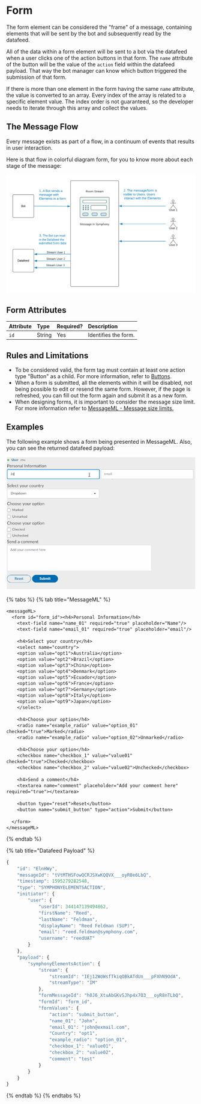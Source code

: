 # Form

The form element can be considered the "frame" of a message, containing elements that will be sent by the bot and subsequently read by the datafeed.

All of the data within a form element will be sent to a bot via the datafeed when a user clicks one of the action buttons in that form. The `name` attribute of the button will be the value of the `action` field within the datafeed payload.  That way the bot manager can know which button triggered the submission of that form.

If there is more than one element in the form having the same `name` attribute, the value is converted to an array. Every index of the array is related to a specific element value. The index order is not guaranteed, so the developer needs to iterate through this array and collect the values.

## The Message Flow

Every message exists as part of a flow, in a continuum of events that results in user interaction.

Here is that flow in colorful diagram form, for you to know more about each stage of the message:

![](../../../.gitbook/assets/feda489-sequence_diagram_2_4.png)

## Form Attributes

| **Attribute** | **Type** | **Required?** | **Description** |
| :--- | :--- | :--- | :--- |
| `id` | String | Yes | Identifies the form. |

## Rules and Limitations

* To be considered valid, the form tag must contain at least one action type "Button" as a child. For more information, refer to [Buttons](buttons.md).
* When a form is submitted, all the elements within it will be disabled, not being possible to edit or resend the same form. However, if the page is refreshed, you can fill out the form again and submit it as a new form.
* When designing forms, it is important to consider the message size limit. For more information refer to [MessageML - Message size limits.](../../messages/overview-of-messageml/message-format-messageml.md#message-size-limits)

## Examples

The following example shows a form being presented in MessageML. Also, you can see the returned datafeed payload:

![](../../../.gitbook/assets/599c94d-form.gif)

{% tabs %}
{% tab title="MessageML" %}
```markup
<messageML>
  <form id="form_id"><h4>Personal Information</h4>
    <text-field name="name_01" required="true" placeholder="Name"/>
    <text-field name="email_01" required="true" placeholder="email"/>

    <h4>Select your country</h4>
    <select name="country">
    <option value="opt1">Australia</option>
    <option value="opt2">Brazil</option>
    <option value="opt3">China</option>
    <option value="opt4">Denmark</option>
    <option value="opt5">Ecuador</option>
    <option value="opt6">France</option>
    <option value="opt7">Germany</option>
    <option value="opt8">Italy</option>
    <option value="opt9">Japan</option>
    </select>

    <h4>Choose your option</h4>            
    <radio name="example_radio" value="option_01" checked="true">Marked</radio>
    <radio name="example_radio" value="option_02">Unmarked</radio>

    <h4>Choose your option</h4> 
    <checkbox name="checkbox_1" value="value01" checked="true">Checked</checkbox>
    <checkbox name="checkbox_2" value="value02">Unchecked</checkbox>

    <h4>Send a comment</h4> 
    <textarea name="comment" placeholder="Add your comment here" required="true"></textarea>

    <button type="reset">Reset</button>
    <button name="submit_button" type="action">Submit</button>

  </form>
</messageML>
```
{% endtab %}

{% tab title="Datafeed Payload" %}
```javascript
{
    "id": "ElnHWy",
    "messageId": "tVtMTHSFowQCRJSXwKQQVX___oyR8e6LbQ",
    "timestamp": 1595279282548,
    "type": "SYMPHONYELEMENTSACTION",
    "initiator": {
        "user": {
            "userId": 344147139494862,
            "firstName": "Reed",
            "lastName": "Feldman",
            "displayName": "Reed Feldman (SUP)",
            "email": "reed.feldman@symphony.com",
            "username": "reedUAT"
        }
    },
    "payload": {
        "symphonyElementsAction": {
            "stream": {
                "streamId": "IEj12WoWsfTkiqOBkATdUn___pFXhN9OdA",
                "streamType": "IM"
            },
            "formMessageId": "h0J6_XtuAbGKvSJhp4x7O3___oyR8nTLbQ",
            "formId": "form_id",
            "formValues": {
                "action": "submit_button",
                "name_01": "John",
                "email_01": "john@exmail.com",
                "Country": "opt1",
                "example_radio": "option_01",
                "checkbox_1": "value01",
                "checkbox_2": "value02",
                "comment": "test"
            }
        }
    }
}
```
{% endtab %}
{% endtabs %}


